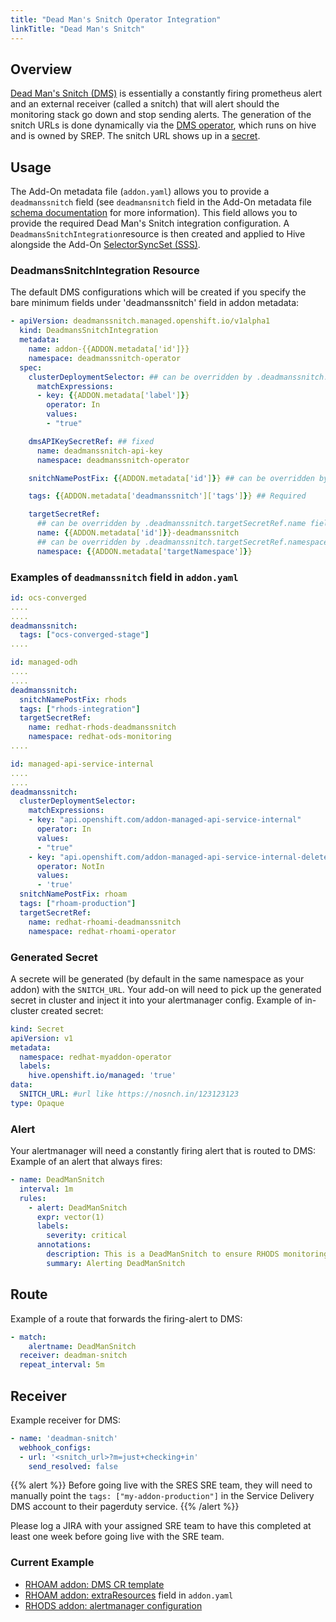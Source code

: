 ```yaml
---
title: "Dead Man's Snitch Operator Integration"
linkTitle: "Dead Man's Snitch"
---
```


## Overview

[Dead Man's Snitch (DMS)](https://deadmanssnitch.com/) is essentially a constantly firing
prometheus alert and an external receiver (called a snitch) that will alert should the
monitoring stack go down and stop sending alerts. The generation of the snitch URLs is
done dynamically via the
[DMS operator](https://github.com/openshift/deadmanssnitch-operator),
which runs on hive and is owned by SREP. The snitch URL shows up in a [secret](#generated-secret).

## Usage

The Add-On metadata file (`addon.yaml`) allows you to provide
a `deadmanssnitch` field (see `deadmansnitch` field in
the Add-On metadata file
[schema documentation](https://github.com/mt-sre/managed-tenants-cli/blob/main/docs/tenants/zz_metadata_schema_generated.md)
for more information).
This field allows you to provide the required Dead Man's Snitch integration configuration.
A `DeadmansSnitchIntegration`resource is then created and applied to Hive alongside the Add-On
[SelectorSyncSet (SSS)](https://github.com/openshift/hive/blob/master/docs/syncset.md#selectorsyncset-object-definition).

### DeadmansSnitchIntegration Resource

The default DMS configurations which will be created if you specify the bare minimum
fields under 'deadmanssnitch' field in addon metadata:

```yaml
- apiVersion: deadmanssnitch.managed.openshift.io/v1alpha1
  kind: DeadmansSnitchIntegration
  metadata:
    name: addon-{{ADDON.metadata['id']}}
    namespace: deadmanssnitch-operator
  spec:
    clusterDeploymentSelector: ## can be overridden by .deadmanssnitch.clusterDeploymentSelector field in addon metadata
      matchExpressions:
      - key: {{ADDON.metadata['label']}}
        operator: In
        values:
        - "true"

    dmsAPIKeySecretRef: ## fixed
      name: deadmanssnitch-api-key
      namespace: deadmanssnitch-operator

    snitchNamePostFix: {{ADDON.metadata['id']}} ## can be overridden by .deadmanssnitch.snitchNamePostFix field in addon metadata

    tags: {{ADDON.metadata['deadmanssnitch']['tags']}} ## Required

    targetSecretRef:
      ## can be overridden by .deadmanssnitch.targetSecretRef.name field in addon metadata
      name: {{ADDON.metadata['id']}}-deadmanssnitch
      ## can be overridden by .deadmanssnitch.targetSecretRef.namespace field in addon metadata
      namespace: {{ADDON.metadata['targetNamespace']}}
```

### Examples of `deadmanssnitch` field in `addon.yaml`

```yaml
id: ocs-converged
....
....
deadmanssnitch:
  tags: ["ocs-converged-stage"]
....
```

```yaml
id: managed-odh
....
....
deadmanssnitch:
  snitchNamePostFix: rhods
  tags: ["rhods-integration"]
  targetSecretRef:
    name: redhat-rhods-deadmanssnitch
    namespace: redhat-ods-monitoring
....
```

```yaml
id: managed-api-service-internal
....
....
deadmanssnitch:
  clusterDeploymentSelector:
    matchExpressions:
    - key: "api.openshift.com/addon-managed-api-service-internal"
      operator: In
      values:
      - "true"
    - key: "api.openshift.com/addon-managed-api-service-internal-delete"
      operator: NotIn
      values:
      - 'true'
  snitchNamePostFix: rhoam
  tags: ["rhoam-production"]
  targetSecretRef:
    name: redhat-rhoami-deadmanssnitch
    namespace: redhat-rhoami-operator
```

### Generated Secret

A secrete will be generated (by default in the same namespace as your addon) with the `SNITCH_URL`.
Your add-on will need to pick up the generated secret in cluster and inject it into your
alertmanager config. Example of in-cluster created secret:

```yaml
kind: Secret
apiVersion: v1
metadata:
  namespace: redhat-myaddon-operator
  labels:
    hive.openshift.io/managed: 'true'
data:
  SNITCH_URL: #url like https://nosnch.in/123123123
type: Opaque
```

### Alert

Your alertmanager will need a constantly firing alert that is routed to DMS:
Example of an alert that always fires:

```yaml
- name: DeadManSnitch
  interval: 1m
  rules:
    - alert: DeadManSnitch
      expr: vector(1)
      labels:
        severity: critical
      annotations:
        description: This is a DeadManSnitch to ensure RHODS monitoring and alerting pipeline is online.
        summary: Alerting DeadManSnitch
```

## Route

Example of a route that forwards the firing-alert to DMS:

```yaml
- match:
    alertname: DeadManSnitch
  receiver: deadman-snitch
  repeat_interval: 5m
```

## Receiver

Example receiver for DMS:

```yaml
- name: 'deadman-snitch'
  webhook_configs:
  - url: '<snitch_url>?m=just+checking+in'
    send_resolved: false
```

{{% alert %}}
Before going live with the SRES SRE team, they will need to manually point the `tags: ["my-addon-production"]`
in the Service Delivery DMS account to their pagerduty service.
{{% /alert %}}

Please log a JIRA with your assigned SRE team to have this completed at least one week
before going live with the SRE team.

### Current Example

- [RHOAM addon: DMS CR template](https://gitlab.cee.redhat.com/service/managed-tenants/-/blob/09cf5112e7dc5588c14f158d6490f7f1e7051c6a/addons/managed-api-service-internal/metadata/production/deadmanssnitch.yaml.j2)
- [RHOAM addon: extraResources](https://gitlab.cee.redhat.com/service/managed-tenants/-/blob/09cf5112e7dc5588c14f158d6490f7f1e7051c6a/addons/managed-api-service-internal/metadata/production/addon.yaml#L40)
  field in `addon.yaml`
- [RHODS addon: alertmanager configuration](https://github.com/red-hat-data-services/odh-deployer/blob/cb48c55725fd32fdc89a5ff29517b3f4cc0d1f54/monitoring/prometheus/prometheus.yaml)
